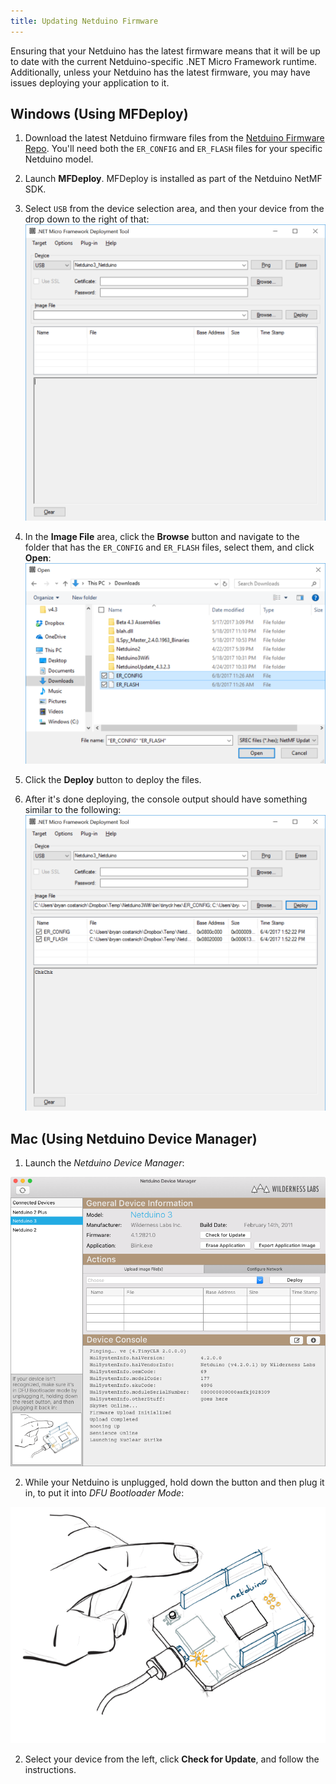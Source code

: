 ```yaml
---
title: Updating Netduino Firmware
---
```


Ensuring that your Netduino has the latest firmware means that it will be up to date with the current Netduino-specific .NET Micro Framework runtime. Additionally, unless your Netduino has the latest firmware, you may have issues deploying your application to it.

## Windows (Using MFDeploy)

1. Download the latest Netduino firmware files from the [Netduino Firmware Repo](https://github.com/WildernessLabs/Netduino_Firmware_Releases). You'll need both the `ER_CONFIG` and `ER_FLASH` files for your specific Netduino model.

2. Launch **MFDeploy**. MFDeploy is installed as part of the Netduino NetMF SDK.

3. Select `USB` from the device selection area, and then your device from the drop down to the right of that:
![](MFDeploy_01.png)

4. In the **Image File** area, click the **Browse** button and navigate to the folder that has the `ER_CONFIG` and `ER_FLASH` files, select them, and click **Open**:
![](MFDeploy_02.png)

5. Click the **Deploy** button to deploy the files.

6. After it's done deploying, the console output should have something similar to the following:
![](MFDeploy_06.png)





## Mac (Using Netduino Device Manager)

1. Launch the _Netduino Device Manager_:

![](Netduino_Device_Manager-File_Upload_View.png)

2. While your Netduino is unplugged, hold down the button and then plug it in, to put it into _DFU Bootloader Mode_:

![](EnteringBootMode.gif)

2. Select your device from the left, click **Check for Update**, and follow the instructions.